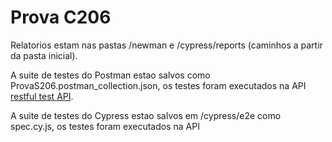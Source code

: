 # Prova C206
 
Relatorios estam nas pastas /newman e /cypress/reports (caminhos a partir da pasta inicial).

A suite de testes do Postman estao salvos como ProvaS206.postman_collection.json, os testes foram executados na API [restful test API](https://restful-api.dev).

A suite de testes do Cypress estao salvos em /cypress/e2e como spec.cy.js, os testes foram executados na API
